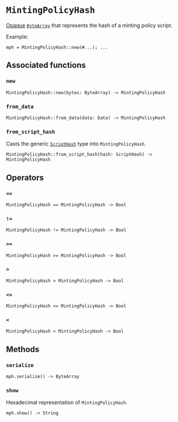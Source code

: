 # `MintingPolicyHash`

[Opaque](https://en.wikipedia.org/wiki/Opaque_data_type) [`ByteArray`](./bytearray.md) that represents the hash of a minting policy script.

Example:

```helios
mph = MintingPolicyHash::new(#...); ...
```
## Associated functions

### `new`

```helios
MintingPolicyHash::new(bytes: ByteArray) -> MintingPolicyHash
```

### `from_data`

```helios
MintingPolicyHash::from_data(data: Data) -> MintingPolicyHash
```

### `from_script_hash`

Casts the generic [`ScriptHash`](./scripthash.md) type into `MintingPolicyHash`.

```helios
MintingPolicyHash::from_script_hash(hash: ScriptHash) -> MintingPolicyHash
```

## Operators

### `==`

```helios
MintingPolicyHash == MintingPolicyHash -> Bool
```

### `!=`

```helios
MintingPolicyHash != MintingPolicyHash -> Bool
```

### `>=`

```helios
MintingPolicyHash >= MintingPolicyHash -> Bool
```

### `>`

```helios
MintingPolicyHash > MintingPolicyHash -> Bool
```

### `<=`

```helios
MintingPolicyHash <= MintingPolicyHash -> Bool
```

### `<`

```helios
MintingPolicyHash < MintingPolicyHash -> Bool
```

## Methods

### `serialize`

```helios
mph.serialize() -> ByteArray
```

### `show`

Hexadecimal representation of `MintingPolicyHash`.

```helios
mph.show() -> String
```
